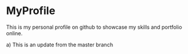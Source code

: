 # MyProfile
This is my personal profile on github to showcase my skills and portfolio online.

a) This is an update from the master branch
